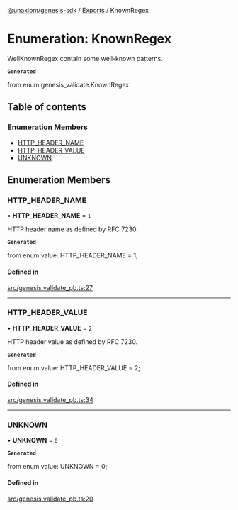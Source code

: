 [@unaxiom/genesis-sdk](../README.md) / [Exports](../modules.md) / KnownRegex

# Enumeration: KnownRegex

WellKnownRegex contain some well-known patterns.

**`Generated`**

from enum genesis_validate.KnownRegex

## Table of contents

### Enumeration Members

- [HTTP\_HEADER\_NAME](KnownRegex.md#http_header_name)
- [HTTP\_HEADER\_VALUE](KnownRegex.md#http_header_value)
- [UNKNOWN](KnownRegex.md#unknown)

## Enumeration Members

### HTTP\_HEADER\_NAME

• **HTTP\_HEADER\_NAME** = ``1``

HTTP header name as defined by RFC 7230.

**`Generated`**

from enum value: HTTP_HEADER_NAME = 1;

#### Defined in

[src/genesis.validate_pb.ts:27](https://github.com/Unaxiom/genesis-ts-sdk/blob/a265138/src/genesis.validate_pb.ts#L27)

___

### HTTP\_HEADER\_VALUE

• **HTTP\_HEADER\_VALUE** = ``2``

HTTP header value as defined by RFC 7230.

**`Generated`**

from enum value: HTTP_HEADER_VALUE = 2;

#### Defined in

[src/genesis.validate_pb.ts:34](https://github.com/Unaxiom/genesis-ts-sdk/blob/a265138/src/genesis.validate_pb.ts#L34)

___

### UNKNOWN

• **UNKNOWN** = ``0``

**`Generated`**

from enum value: UNKNOWN = 0;

#### Defined in

[src/genesis.validate_pb.ts:20](https://github.com/Unaxiom/genesis-ts-sdk/blob/a265138/src/genesis.validate_pb.ts#L20)
